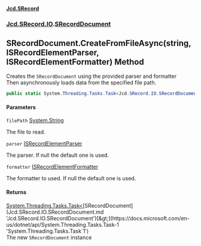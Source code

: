 #### [Jcd.SRecord](index.md 'index')
### [Jcd.SRecord.IO](Jcd.SRecord.IO.md 'Jcd.SRecord.IO').[SRecordDocument](Jcd.SRecord.IO.SRecordDocument.md 'Jcd.SRecord.IO.SRecordDocument')

## SRecordDocument.CreateFromFileAsync(string, ISRecordElementParser, ISRecordElementFormatter) Method

Creates the `SRecordDocument` using the provided parser and formatter  
Then asynchronously loads data from the specified file path.

```csharp
public static System.Threading.Tasks.Task<Jcd.SRecord.IO.SRecordDocument> CreateFromFileAsync(string filePath, Jcd.SRecord.IO.ISRecordElementParser parser=null, Jcd.SRecord.IO.ISRecordElementFormatter formatter=null);
```
#### Parameters

<a name='Jcd.SRecord.IO.SRecordDocument.CreateFromFileAsync(string,Jcd.SRecord.IO.ISRecordElementParser,Jcd.SRecord.IO.ISRecordElementFormatter).filePath'></a>

`filePath` [System.String](https://docs.microsoft.com/en-us/dotnet/api/System.String 'System.String')

The file to read.

<a name='Jcd.SRecord.IO.SRecordDocument.CreateFromFileAsync(string,Jcd.SRecord.IO.ISRecordElementParser,Jcd.SRecord.IO.ISRecordElementFormatter).parser'></a>

`parser` [ISRecordElementParser](Jcd.SRecord.IO.ISRecordElementParser.md 'Jcd.SRecord.IO.ISRecordElementParser')

The parser. If null the default one is used.

<a name='Jcd.SRecord.IO.SRecordDocument.CreateFromFileAsync(string,Jcd.SRecord.IO.ISRecordElementParser,Jcd.SRecord.IO.ISRecordElementFormatter).formatter'></a>

`formatter` [ISRecordElementFormatter](Jcd.SRecord.IO.ISRecordElementFormatter.md 'Jcd.SRecord.IO.ISRecordElementFormatter')

The formatter to used. If null the default one is used.

#### Returns
[System.Threading.Tasks.Task&lt;](https://docs.microsoft.com/en-us/dotnet/api/System.Threading.Tasks.Task-1 'System.Threading.Tasks.Task`1')[SRecordDocument](Jcd.SRecord.IO.SRecordDocument.md 'Jcd.SRecord.IO.SRecordDocument')[&gt;](https://docs.microsoft.com/en-us/dotnet/api/System.Threading.Tasks.Task-1 'System.Threading.Tasks.Task`1')  
The new `SRecordDocument` instance